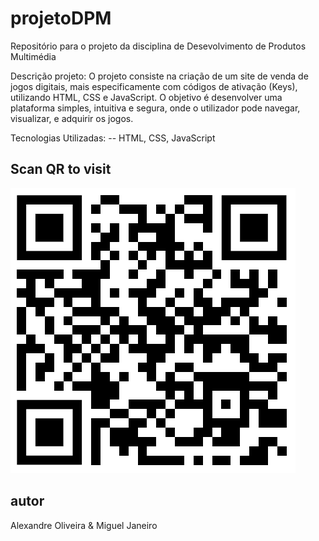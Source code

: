 # projetoDPM
Repositório para o projeto da disciplina de Desevolvimento de Produtos Multimédia


Descrição projeto: O projeto consiste na criação de um site de venda de jogos digitais, mais especificamente com códigos de ativação (Keys), utilizando HTML, CSS e JavaScript. O objetivo é desenvolver uma plataforma simples, intuitiva e segura, onde o utilizador pode navegar, visualizar, e adquirir os jogos.
  

Tecnologias Utilizadas:
-- HTML, CSS, JavaScript 

## Scan QR to visit

![QR Code](imgs/qrcode/qr_site.png)


## autor
Alexandre Oliveira & Miguel Janeiro